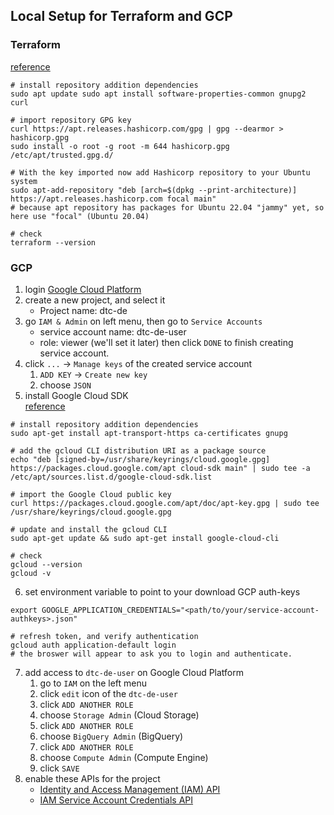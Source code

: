 ## Local Setup for Terraform and GCP

### Terraform

[reference](https://computingforgeeks.com/how-to-install-terraform-on-ubuntu/)
```shell
# install repository addition dependencies
sudo apt update sudo apt install software-properties-common gnupg2 curl

# import repository GPG key
curl https://apt.releases.hashicorp.com/gpg | gpg --dearmor > hashicorp.gpg
sudo install -o root -g root -m 644 hashicorp.gpg /etc/apt/trusted.gpg.d/

# With the key imported now add Hashicorp repository to your Ubuntu system
sudo apt-add-repository "deb [arch=$(dpkg --print-architecture)] https://apt.releases.hashicorp.com focal main"
# because apt repository has packages for Ubuntu 22.04 "jammy" yet, so here use "focal" (Ubuntu 20.04)

# check
terraform --version
```

### GCP

1. login [Google Cloud Platform](https://cloud.google.com/)
2. create a new project, and select it
    - Project name: dtc-de
3. go `IAM & Admin` on left menu, then go to `Service Accounts`
    - service account name: dtc-de-user
    - role: viewer (we'll set it later)
   then click `DONE` to finish creating service account.
4. click `...` -> `Manage keys` of the created service account
	1) `ADD KEY` -> `Create new key`
	2) choose `JSON`
5. install Google Cloud SDK  
[reference](https://cloud.google.com/sdk/docs/install#deb)
```shell
# install repository addition dependencies
sudo apt-get install apt-transport-https ca-certificates gnupg

# add the gcloud CLI distribution URI as a package source
echo "deb [signed-by=/usr/share/keyrings/cloud.google.gpg] https://packages.cloud.google.com/apt cloud-sdk main" | sudo tee -a /etc/apt/sources.list.d/google-cloud-sdk.list

# import the Google Cloud public key
curl https://packages.cloud.google.com/apt/doc/apt-key.gpg | sudo tee /usr/share/keyrings/cloud.google.gpg

# update and install the gcloud CLI
sudo apt-get update && sudo apt-get install google-cloud-cli

# check
gcloud --version
gcloud -v
```
6. set environment variable to point to your download GCP auth-keys
```shell
export GOOGLE_APPLICATION_CREDENTIALS="<path/to/your/service-account-authkeys>.json"

# refresh token, and verify authentication
gcloud auth application-default login
# the broswer will appear to ask you to login and authenticate.
```

7. add access to `dtc-de-user` on Google Cloud Platform
   1) go to `IAM` on the left menu
   2) click `edit` icon of the `dtc-de-user`
   3) click `ADD ANOTHER ROLE`
   4) choose `Storage Admin` (Cloud Storage)
   5) click `ADD ANOTHER ROLE`
   6) choose `BigQuery Admin` (BigQuery)
   7) click `ADD ANOTHER ROLE`
   8) choose `Compute Admin` (Compute Engine)
   9) click `SAVE`
8. enable these APIs for the project
   - [Identity and Access Management (IAM) API](https://console.cloud.google.com/apis/library/iam.googleapis.com)
   - [IAM Service Account Credentials API](https://console.cloud.google.com/apis/library/iamcredentials.googleapis.com)



